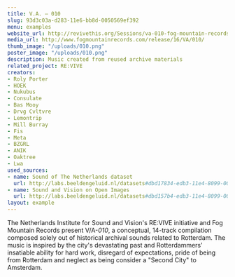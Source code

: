 ```yaml
---
title: V.A. – 010
slug: 93d3c03a-d283-11e6-bb8d-0050569ef392
menu: examples
website_url: http://revivethis.org/Sessions/va-010-fog-mountain-records/
media_url: http://www.fogmountainrecords.com/release/16/VA/010/
thumb_image: "/uploads/010.png"
poster_image: "/uploads/010.png"
description: Music created from reused archive materials
related_project: RE:VIVE
creators:
- Roly Porter
- HOEK
- Nukubus
- Consulate
- Bas Mooy
- Drvg Cvltvre
- Lemontrip
- Mill Burray
- Fis
- Meta
- BZGRL
- ANIK
- Oaktree
- Lwa
used_sources:
- name: Sound of The Netherlands dataset
  url: http://labs.beeldengeluid.nl/datasets#dbd17834-edb3-11e4-8099-005056a71e3a
- name: Sound and Vision on Open Images
  url: http://labs.beeldengeluid.nl/datasets#dbd157b4-edb3-11e4-8099-005056a71e3a
layout: example
---
```


The Netherlands Institute for Sound and Vision's RE:VIVE initiative and Fog Mountain Records present V/A-_010_, a conceptual, 14-track compilation composed solely out of historical archival sounds related to Rotterdam. The music is inspired by the city's devastating past and Rotterdammers' insatiable ability for hard work, disregard of expectations, pride of being from Rotterdam and neglect as being consider a "Second City" to Amsterdam.
